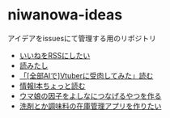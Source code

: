 # niwanowa-ideas

アイデアをissuesにて管理する用のリポジトリ

<!-- ISSUE_LIST_START -->
- [いいねをRSSにしたい](https://github.com/niwanowa/niwanowa-ideas/issues/35)
- [読みたし](https://github.com/niwanowa/niwanowa-ideas/issues/34)
- [「[全部AIで]Vtuberに受肉してみた」読む](https://github.com/niwanowa/niwanowa-ideas/issues/26)
- [情報Ⅰ本ちょっと読む](https://github.com/niwanowa/niwanowa-ideas/issues/25)
- [ウマ娘の因子をよしなにつなげるやつを作る](https://github.com/niwanowa/niwanowa-ideas/issues/18)
- [洗剤とか調味料の在庫管理アプリを作りたい](https://github.com/niwanowa/niwanowa-ideas/issues/9)
<!-- github actions: Updated on 2024-03-23 03:18:19 UTC-->
<!-- ISSUE_LIST_END -->
